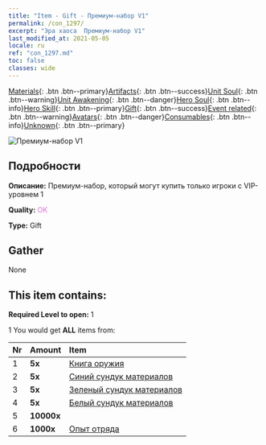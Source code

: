 ```yaml
---
title: "Item - Gift - Премиум-набор V1"
permalink: /con_1297/
excerpt: "Эра хаоса  Премиум-набор V1"
last_modified_at: 2021-05-05
locale: ru
ref: "con_1297.md"
toc: false
classes: wide
---
```

 [Materials](/ItemsRU/){: .btn .btn--primary}[Artifacts](/ItemsRU/Artifacts/){: .btn .btn--success}[Unit Soul](/ItemsRU/UnitSoul/){: .btn .btn--warning}[Unit Awakening](/ItemsRU/UnitAwakening/){: .btn .btn--danger}[Hero Soul](/ItemsRU/HeroSoul/){: .btn .btn--info}[Hero Skill](/ItemsRU/HeroSkill/){: .btn .btn--primary}[Gift](/ItemsRU/Gift/){: .btn .btn--success}[Event related](/ItemsRU/Events/){: .btn .btn--warning}[Avatars](/ItemsRU/Avatars/){: .btn .btn--danger}[Consumables](/ItemsRU/Consumables/){: .btn .btn--info}[Unknown](/ItemsRU/Unknown/){: .btn .btn--primary}

 ![Премиум-набор V1](/images/t/i_905001.png)

## Подробности
 **Описание:** Премиум-набор, который могут купить только игроки с VIP-уровнем 1

 **Quality:** <span style="color: #DA70D6">OK</span>

 **Type:** Gift

## Gather

  None

## This item contains:

 **Required Level to open:** 1

 1 You would get **ALL** items  from:

  | Nr | Amount |     Item    |
  |:---|:-------|:------------|
  | 1 |  **5x** | [Книга оружия](/ItemsRU/mat_18/) |  | 
  | 2 |  **5x** | [Синий сундук материалов](/ItemsRU/con_1256/) |  | 
  | 3 |  **5x** | [Зеленый сундук материалов](/ItemsRU/con_1255/) |  | 
  | 4 |  **5x** | [Белый сундук материалов](/ItemsRU/con_1254/) |  | 
  | 5 |  **10000x** | <i class="fas fa-coins"/> |  | 
  | 6 |  **1000x** | [Опыт отряда](/ItemsRU/con_902/) |  | 

